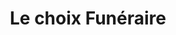 ---
title: "Le choix Funéraire"
url: /labruguiere/le-choix-funeraire/
shop: directeurs de funérailles
---
